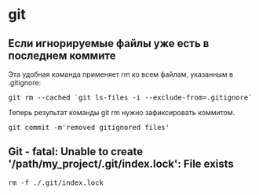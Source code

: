 # git


## Если игнорируемые файлы уже есть в последнем коммите

Эта удобная команда применяет rm ко всем файлам, указанным в .gitignore:

<pre>
git rm --cached `git ls-files -i --exclude-from=.gitignore` 
</pre>

Теперь результат команды git rm нужно зафиксировать коммитом.
<pre>
git commit -m'removed gitignored files'
</pre>


## Git - fatal: Unable to create '/path/my_project/.git/index.lock': File exists

<pre>
rm -f ./.git/index.lock
</pre>
